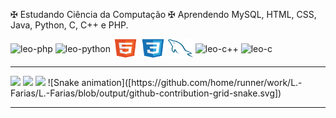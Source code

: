 ✠ Estudando Ciência da Computação
✠ Aprendendo MySQL, HTML, CSS, Java, Python, C, C++ e PHP.

<div style="display: inline_block><br>
<img align="center" alt="leo-Java" height="30" width="40" src="https://raw.githubusercontent.com/jmnote/z-icons/master/svg/java.svg">
<img align="center" alt="leo-php" height="30" width="40" src="https://raw.githubusercontent.com/jmnote/z-icons/master/svg/php.svg">
<img align="center" alt="leo-python" height="30" width="40" src="https://raw.githubusercontent.com/jmnote/z-icons/master/svg/python.svg">
<img align="center" alt="leo-html" height="30" width="40" src="https://raw.githubusercontent.com/devicons/devicon/master/icons/html5/html5-original.svg">
<img align="center" alt="leo-css" height="30" width="40" src="https://raw.githubusercontent.com/devicons/devicon/master/icons/css3/css3-original.svg">
<img align="center" alt="leo-mysql" height="30" width="40" src="https://raw.githubusercontent.com/devicons/devicon/master/icons/mysql/mysql-original.svg">
<img align="center" alt="leo-c++" height="30" width="40" src="https://raw.githubusercontent.com/jmnote/z-icons/master/svg/cpp.svg">
<img align="center" alt="leo-c" height="30" width="40" src="https://raw.githubusercontent.com/jmnote/z-icons/master/svg/c.svg">
</div>
<hr>
<div>
<a href="https://www.linkedin.com/in/leandro-farias-060182185/" target="_blank">
<a href="https://www.instagram.com/leomustaine/" target="_blank"><img src="https://img.shields.io/badge/-Instagram-%23E4405F?style=for-the-badge&logo=instagram&logoColor=white" target="_blank"></a>
<img src="https://img.shields.io/badge/-LinkedIn-%230077B5?style=for-the-badge&logo=linkedin&logoColor=white" target="_blank"></a> 
<a href = "mailto:leandropereirafariasandrade@gmail.com"><img src="https://img.shields.io/badge/-Gmail-%23333?style=for-the-badge&logo=gmail&logoColor=white" target="_blank"></a>
![Snake animation]([https://github.com/home/runner/work/L.-Farias/L.-Farias/blob/output/github-contribution-grid-snake.svg])
</div>
<hr>
